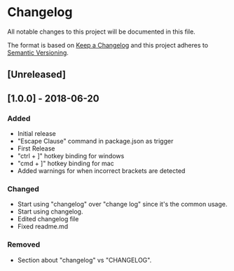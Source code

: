 # Changelog
All notable changes to this project will be documented in this file.

The format is based on [Keep a Changelog](http://keepachangelog.com/en/1.0.0/)
and this project adheres to [Semantic Versioning](http://semver.org/spec/v2.0.0.html).

## [Unreleased]

## [1.0.0] - 2018-06-20
### Added
- Initial release
- "Escape Clause" command in package.json as trigger
- First Release
- "ctrl + ]" hotkey binding for windows
- "cmd + ]" hotkey binding for mac
- Added warnings for when incorrect brackets are detected

### Changed
- Start using "changelog" over "change log" since it's the common usage.
- Start using changelog.
- Edited changelog file
- Fixed readme.md

### Removed
- Section about "changelog" vs "CHANGELOG".